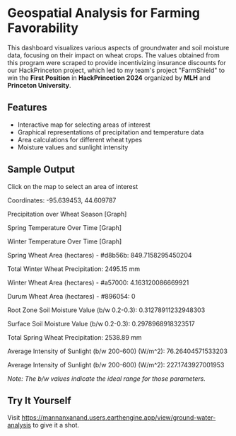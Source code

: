 # Geospatial Analysis for Farming Favorability

This dashboard visualizes various aspects of groundwater and soil moisture data, focusing on their impact on wheat crops. The values obtained from this program were scraped to provide incentivizing insurance discounts for our HackPrinceton project, which led to my team's project "FarmShield" to win the **First Position** in **HackPrincetion 2024** organized by **MLH** and **Princeton University**.


## Features

- Interactive map for selecting areas of interest
- Graphical representations of precipitation and temperature data
- Area calculations for different wheat types
- Moisture values and sunlight intensity

## Sample Output

Click on the map to select an area of interest

Coordinates: -95.639453, 44.609787

Precipitation over Wheat Season
[Graph]

Spring Temperature Over Time
[Graph]

Winter Temperature Over Time
[Graph]

Spring Wheat Area (hectares) - #d8b56b: 849.7158295450204

Total Winter Wheat Precipitation: 2495.15 mm

Winter Wheat Area (hectares) - #a57000: 4.163120086669921

Durum Wheat Area (hectares) - #896054: 0

Root Zone Soil Moisture Value (b/w 0.2-0.3): 0.31278911232948303

Surface Soil Moisture Value (b/w 0.2-0.3): 0.2978968918323517

Total Spring Wheat Precipitation: 2538.89 mm

Average Intensity of Sunlight (b/w 200-600) (W/m^2): 76.26404571533203

Average Intensity of Sunlight (b/w 200-600) (W/m^2): 227.1743927001953

*Note: The b/w values indicate the ideal range for those parameters.*

## Try It Yourself

Visit https://mannanxanand.users.earthengine.app/view/ground-water-analysis to give it a shot.
